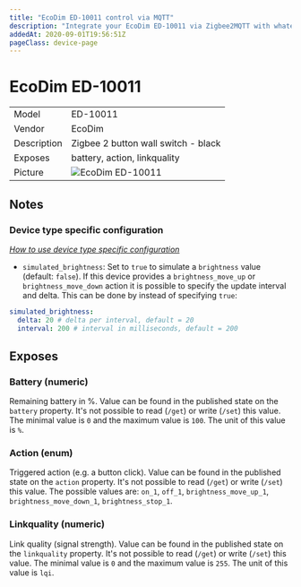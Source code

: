 ```yaml
---
title: "EcoDim ED-10011 control via MQTT"
description: "Integrate your EcoDim ED-10011 via Zigbee2MQTT with whatever smart home infrastructure you are using without the vendors bridge or gateway."
addedAt: 2020-09-01T19:56:51Z
pageClass: device-page
---
```


<!-- !!!! -->
<!-- ATTENTION: This file is auto-generated through docgen! -->
<!-- You can only edit the "## Notes"-Section till next h1 (#) or h2 heading (##). -->
<!-- Do NOT use h1 or h2 heading within "## Notes"-Section. -->
<!-- !!!! -->

# EcoDim ED-10011

|     |     |
|-----|-----|
| Model | ED-10011  |
| Vendor  | EcoDim  |
| Description | Zigbee 2 button wall switch - black |
| Exposes | battery, action, linkquality |
| Picture | ![EcoDim ED-10011](https://psi-4ward.github.io/zigbee2mqtt.io/images/devices/ED-10011.jpg) |


<!-- Notes BEGIN: You can edit here -->
## Notes

### Device type specific configuration
*[How to use device type specific configuration](../guide/configuration/devices-groups.md#specific-device-options)*

* `simulated_brightness`: Set to `true` to simulate a `brightness` value (default: `false`).
If this device provides a `brightness_move_up` or `brightness_move_down` action it is possible to specify the update
interval and delta. This can be done by instead of specifying `true`:

```yaml
simulated_brightness:
  delta: 20 # delta per interval, default = 20
  interval: 200 # interval in milliseconds, default = 200
```

<!-- Notes END: Do not edit below this line -->



## Exposes

### Battery (numeric)
Remaining battery in %.
Value can be found in the published state on the `battery` property.
It's not possible to read (`/get`) or write (`/set`) this value.
The minimal value is `0` and the maximum value is `100`.
The unit of this value is `%`.

### Action (enum)
Triggered action (e.g. a button click).
Value can be found in the published state on the `action` property.
It's not possible to read (`/get`) or write (`/set`) this value.
The possible values are: `on_1`, `off_1`, `brightness_move_up_1`, `brightness_move_down_1`, `brightness_stop_1`.

### Linkquality (numeric)
Link quality (signal strength).
Value can be found in the published state on the `linkquality` property.
It's not possible to read (`/get`) or write (`/set`) this value.
The minimal value is `0` and the maximum value is `255`.
The unit of this value is `lqi`.

